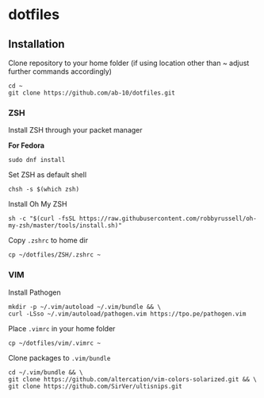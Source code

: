 # dotfiles
## Installation
Clone repository to your home folder (if using location other than ~ adjust further commands accordingly)
```
cd ~
git clone https://github.com/ab-10/dotfiles.git
```

### ZSH
Install ZSH through your packet manager

**For Fedora**
```
sudo dnf install
```
Set ZSH as default shell
```
chsh -s $(which zsh)
```
Install Oh My ZSH
```
sh -c "$(curl -fsSL https://raw.githubusercontent.com/robbyrussell/oh-my-zsh/master/tools/install.sh)"
```
Copy `.zshrc` to home dir
```
cp ~/dotfiles/ZSH/.zshrc ~
``` 
### VIM
Install Pathogen
```
mkdir -p ~/.vim/autoload ~/.vim/bundle && \
curl -LSso ~/.vim/autoload/pathogen.vim https://tpo.pe/pathogen.vim
```
Place `.vimrc` in your home folder
```
cp ~/dotfiles/vim/.vimrc ~
```
Clone packages to `.vim/bundle`
```
cd ~/.vim/bundle && \
git clone https://github.com/altercation/vim-colors-solarized.git && \
git clone https://github.com/SirVer/ultisnips.git
``` 
